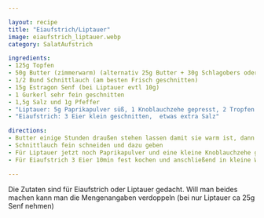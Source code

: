 ```yaml
---

layout: recipe
title: "Eiaufstrich/Liptauer"
image: eiaufstrich_liptauer.webp
category: SalatAufstrich

ingredients:
- 125g Topfen
- 50g Butter (zimmerwarm) (alternativ 25g Butter + 30g Schlagobers oder Sauerrahm)
- 1/2 Bund Schnittlauch (am besten Frisch geschnitten)
- 15g Estragon Senf (bei Liptauer evtl 10g)
- 1 Gurkerl sehr fein geschnitten
- 1,5g Salz und 1g Pfeffer
- "Liptauer: 5g Paprikapulver süß, 1 Knoblauchzehe gepresst, 2 Tropfen End of Sanity Schärfungssauce"
- "Eiaufstrich: 3 Eier klein geschnitten,  etwas extra Salz"

directions:
- Butter einige Stunden draußen stehen lassen damit sie warm ist, dann mit Sauerrahm/Schlagobers sowie Estragon Senf vermischen
- Schnittlauch fein schneiden und dazu geben
- Für Liptauer jetzt noch Paprikapulver und eine kleine Knoblauchzehe gepresst dazugeben
- Für Eiaufstrich 3 Eier 10min fest kochen und anschließend in kleine Würfel schneiden und zur Masse dazugeben. Evtl auch ein Gurkerl klein schneiden und dazugeben

---
```


Die Zutaten sind für Eiaufstrich oder Liptauer gedacht. Will man beides machen kann man die Mengenangaben verdoppeln (bei nur Liptauer ca 25g Senf nehmen)
